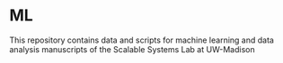 # ML

This repository contains data and scripts for machine learning and data analysis manuscripts of the Scalable Systems Lab at UW-Madison
